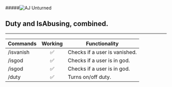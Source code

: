 #####![AJ Unturned](https://i.imgur.com/NitadGG.png)
## Duty and IsAbusing, combined.

---

| Commands      | Working       | Functionality  |
| ------------- |:-------------:| -------------- |
| /isvanish     | ✅            | Checks if a user is vanished.
| /isgod        | ✅            | Checks if a user is in god.
| /isgod        | ✅            | Checks if a user is in god.
| /duty         | ✅            | Turns on/off duty.

